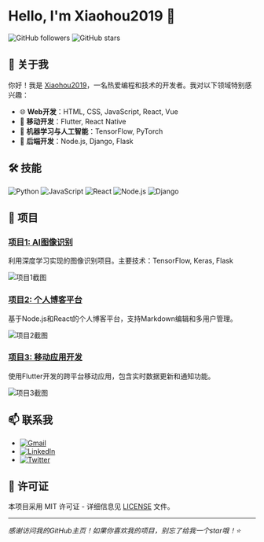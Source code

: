 # Hello, I'm Xiaohou2019 👋

![GitHub followers](https://img.shields.io/github/followers/xiaohou2019?label=Follow&style=social)
![GitHub stars](https://img.shields.io/github/stars/xiaohou2019?label=Stars&style=social)

## 🚀 关于我

你好！我是 [Xiaohou2019](https://github.com/xiaohou2019)，一名热爱编程和技术的开发者。我对以下领域特别感兴趣：

- 🌐 **Web开发**：HTML, CSS, JavaScript, React, Vue
- 📱 **移动开发**：Flutter, React Native
- 🧠 **机器学习与人工智能**：TensorFlow, PyTorch
- 🌲 **后端开发**：Node.js, Django, Flask

## 🛠 技能

![Python](https://img.shields.io/badge/Python-3776AB?style=for-the-badge&logo=python&logoColor=white)
![JavaScript](https://img.shields.io/badge/JavaScript-F7DF1E?style=for-the-badge&logo=javascript&logoColor=black)
![React](https://img.shields.io/badge/React-20232A?style=for-the-badge&logo=react&logoColor=61DAFB)
![Node.js](https://img.shields.io/badge/Node.js-43853D?style=for-the-badge&logo=node.js&logoColor=white)
![Django](https://img.shields.io/badge/Django-092E20?style=for-the-badge&logo=django&logoColor=white)

## 🌟 项目

### [项目1: AI图像识别](https://github.com/xiaohou2019/project1)
利用深度学习实现的图像识别项目。主要技术：TensorFlow, Keras, Flask

![项目1截图](https://github.com/xiaohou2019/project1/screenshot.png)

### [项目2: 个人博客平台](https://github.com/xiaohou2019/project2)
基于Node.js和React的个人博客平台，支持Markdown编辑和多用户管理。

![项目2截图](https://github.com/xiaohou2019/project2/screenshot.png)

### [项目3: 移动应用开发](https://github.com/xiaohou2019/project3)
使用Flutter开发的跨平台移动应用，包含实时数据更新和通知功能。

![项目3截图](https://github.com/xiaohou2019/project3/screenshot.png)

## 📫 联系我

- [![Gmail](https://img.shields.io/badge/Gmail-D14836?style=for-the-badge&logo=gmail&logoColor=white)](mailto:your.email@example.com)
- [![LinkedIn](https://img.shields.io/badge/LinkedIn-0077B5?style=for-the-badge&logo=linkedin&logoColor=white)](https://www.linkedin.com/in/xiaohou2019)
- [![Twitter](https://img.shields.io/twitter/follow/xiaohou2019?style=social)](https://twitter.com/xiaohou2019)

## 📝 许可证

本项目采用 MIT 许可证 - 详细信息见 [LICENSE](LICENSE) 文件。

---

*感谢访问我的GitHub主页！如果你喜欢我的项目，别忘了给我一个star哦！⭐*
